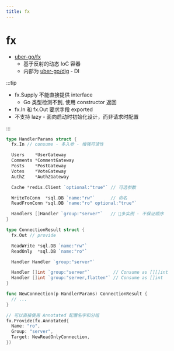 ```yaml
---
title: fx
---
```


# fx

- [uber-go/fx](https://github.com/uber-go/fx)
  - 基于反射的动态 IoC 容器
  - 内部为 [uber-go/dig](https://github.com/uber-go/dig) - DI

:::tip

- fx.Supply 不能直接提供 interface
  - Go 类型检测不到, 使用 constructor 返回
- fx.In 和 fx.Out 要求字段 exported
- 不支持 lazy - 面向启动时初始化设计，而非请求时配置

:::

```go
type HandlerParams struct {
  fx.In // consume - 多入参 - 增强可读性

  Users    *UserGateway
  Comments *CommentGateway
  Posts    *PostGateway
  Votes    *VoteGateway
  AuthZ    *AuthZGateway

  Cache *redis.Client `optional:"true"` // 可选参数

  WriteToConn  *sql.DB `name:"rw"`      // 命名
  ReadFromConn *sql.DB `name:"ro" optional:"true"`

  Handlers []Handler `group:"server"`   // 多实例 - 不保证顺序
}

type ConnectionResult struct {
  fx.Out // provide

  ReadWrite *sql.DB `name:"rw"`
  ReadOnly  *sql.DB `name:"ro"`

  Handler Handler `group:"server"`

  Handler []int `group:"server"`         // Consume as [][]int
  Handler []int `group:"server,flatten"` // Consume as []int
}

func NewConnection(p HandlerParams) ConnectionResult {
  // ...
}

// 可以直接使用 Annotated 配置名字和分组
fx.Provide(fx.Annotated{
  Name: "ro",
  Group: "server",
  Target: NewReadOnlyConnection,
})
```
